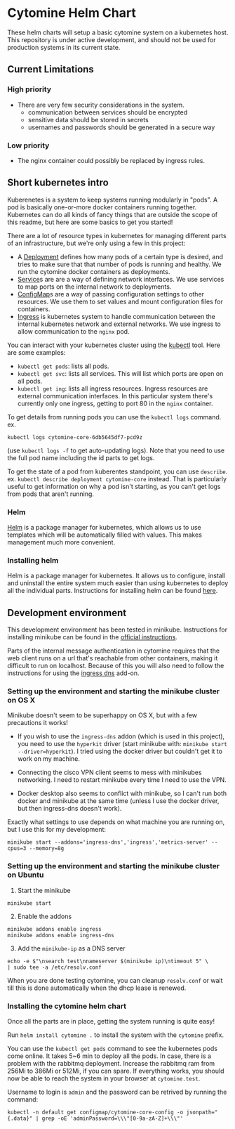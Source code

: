 Cytomine Helm Chart
===================

These helm charts will setup a basic cytomine system on a kubernetes host.
This repository is under active development, and should not be used for
production systems in its current state.

## Current Limitations


### High priority

- There are very few security considerations in the system.
  - communication between services should be encrypted
  - sensitive data should be stored in secrets
  - usernames and passwords should be generated in a secure way

### Low priority

- The nginx container could possibly be replaced by ingress rules.

## Short kubernetes intro

Kuberenetes is a system to keep systems running modularly in "pods". A pod is
basically one-or-more docker containers running together. Kubernetes can do all
kinds of fancy things that are outside the scope of this readme, but here are
some basics to get you started!

There are a lot of resource types in kubernetes for managing different parts of
an infrastructure, but we're only using a few in this project:

- A
  [Deployment](https://kubernetes.io/docs/concepts/workloads/controllers/deployment/)
  defines how many pods of a certain type is desired, and tries to make sure
  that that number of pods is running and healthy. We run the cytomine docker
  containers as deployments.
- [Service](https://kubernetes.io/docs/concepts/services-networking/service/)s
  are are a way of defining network interfaces. We use services to map ports on
  the internal network to deployments.
- [ConfigMap](https://kubernetes.io/docs/concepts/configuration/configmap/)s
  are a way of passing configuration settings to other resources. We use them
  to set values and mount configuration files for containers.
- [Ingress](https://kubernetes.io/docs/concepts/services-networking/ingress/)
  is kubernetes system to handle communication between the internal kubernetes
  network and external networks. We use ingress to allow communication to the
  `nginx` pod.

You can interact with your kubernetes cluster using the
[kubectl](https://kubernetes.io/docs/reference/kubectl/overview/) tool. Here are
some examples:

- `kubectl get pods`: lists all pods.
- `kubectl get svc`: lists all services. This will list which ports are open on
  all pods.
- `kubectl get ing`: lists all ingress resources. Ingress resources are external
  communication interfaces. In this particular system there's currently only one
  ingress, getting to port 80 in the `nginx` container.

To get details from running pods you can use the `kubectl logs` command.
ex.
```
kubectl logs cytomine-core-6db5645df7-pcd9z
```
(use `kubectl logs -f` to get auto-updating logs). Note that you need to use the
full pod name including the id parts to get logs.

To get the state of a pod from kuberentes standpoint, you can use `describe`.
ex. `kubectl describe deployment cytomine-core` instead. That is particularly
useful to get information on why a pod isn't starting, as you can't get logs
from pods that aren't running.

### Helm

[Helm](https://helm.sh/docs/intro/install) is a package manager for kubernetes,
which allows us to use templates which will be automatically filled with values.
This makes management much more convenient.

### Installing helm

Helm is a package manager for kubernetes. It allows us to configure, install and
uninstall the entire system much easier than using kubernetes to deploy all the
individual parts. Instructions for installing helm can be found
[here](https://helm.sh/docs/intro/install).

## Development environment

This development environment has been tested in minikube. Instructions for
installing minikube can be found in the
[official instructions](https://minikube.sigs.k8s.io/docs/start/).

Parts of the internal message authentication in cytomine requires that the web
client runs on a url that's reachable from other containers, making it difficult
to run on localhost. Because of this you will also need to follow the
instructions for using the
[ingress dns](https://minikube.sigs.k8s.io/docs/handbook/addons/ingress-dns)
add-on.

### Setting up the environment and starting the minikube cluster on OS X

Minikube doesn't seem to be superhappy on OS X, but with a few precautions it
works!

-  If you wish to use the `ingress-dns` addon (which is used in this project),
   you need to use the `hyperkit` driver (start minikube with:
   `minikube start --driver=hyperkit`). I tried using the docker driver but
   couldn't get it to work on my machine.

-  Connecting the cisco VPN client seems to mess with minikubes networking. I
   need to restart minikube every time I need to use the VPN.

-  Docker desktop also seems to conflict with minikube, so I can't run both
   docker and minikube at the same time (unless I use the docker driver, but
   then ingress-dns doesn't work).

Exactly what settings to use depends on what machine you are running on, but I
use this for my development:

```
minikube start --addons='ingress-dns','ingress','metrics-server' --cpus=3 --memory=8g
```

### Setting up the environment and starting the minikube cluster on Ubuntu

1. Start the minikube

```
minikube start
```
2. Enable the addons
```
minikube addons enable ingress
minikube addons enable ingress-dns
```
3. Add the `minikube-ip` as a DNS server
```
echo -e $"\nsearch test\nnameserver $(minikube ip)\ntimeout 5" \
| sudo tee -a /etc/resolv.conf
```
When you are done testing cytomine, you can cleanup `resolv.conf` or wait till this is done automatically when the dhcp lease is renewed.

### Installing the cytomine helm chart

Once all the parts are in place, getting the system running is quite easy!

Run `helm install cytomine .` to install the system with the `cytomine` prefix.

You can use the `kubectl get pods` command to see the kubernetes pods come online.
It takes 5~6 min to deploy all the pods. In case, there is a problem with the rabbitmq deployment. Increase the rabbitmq ram from 256Mi to 386Mi or 512Mi, if you can spare. If everything works, you should now be able to reach the system in your browser at `cytomine.test`.

Username to login is `admin` and the password can be retrived by running the command:
```
kubectl -n default get configmap/cytomine-core-config -o jsonpath="{.data}" | grep -oE 'adminPassword=\\\"[0-9a-zA-Z]+\\\"'
```